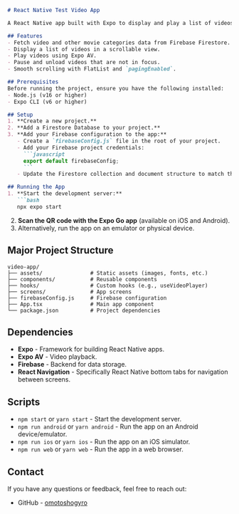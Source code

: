 

```markdown
# React Native Test Video App

A React Native app built with Expo to display and play a list of videos fetched from Firebase Firestore. The app uses Expo AV for video playback and Firebase for data storage.

## Features
- Fetch video and other movie categories data from Firebase Firestore.
- Display a list of videos in a scrollable view.
- Play videos using Expo AV.
- Pause and unload videos that are not in focus.
- Smooth scrolling with FlatList and `pagingEnabled`.

## Prerequisites
Before running the project, ensure you have the following installed:
- Node.js (v16 or higher)
- Expo CLI (v6 or higher)

## Setup
1. **Create a new project.**
2. **Add a Firestore Database to your project.**
3. **Add your Firebase configuration to the app:**
   - Create a `firebaseConfig.js` file in the root of your project.
   - Add your Firebase project credentials:
     ```javascript
     export default firebaseConfig;
     ```
   - Update the Firestore collection and document structure to match the app's requirements.

## Running the App
1. **Start the development server:**
   ```bash
   npx expo start
   ```
2. **Scan the QR code with the Expo Go app** (available on iOS and Android).
3. Alternatively, run the app on an emulator or physical device.

## Major Project Structure
```
video-app/
├── assets/               # Static assets (images, fonts, etc.)
├── components/           # Reusable components
├── hooks/                # Custom hooks (e.g., useVideoPlayer)
├── screens/              # App screens
├── firebaseConfig.js     # Firebase configuration
├── App.tsx               # Main app component
└── package.json          # Project dependencies
```

## Dependencies
- **Expo** - Framework for building React Native apps.
- **Expo AV** - Video playback.
- **Firebase** - Backend for data storage.
- **React Navigation** - Specifically React Native bottom tabs for navigation between screens.

## Scripts
- `npm start` or `yarn start` - Start the development server.
- `npm run android` or `yarn android` - Run the app on an Android device/emulator.
- `npm run ios` or `yarn ios` - Run the app on an iOS simulator.
- `npm run web` or `yarn web` - Run the app in a web browser.

## Contact
If you have any questions or feedback, feel free to reach out:

- GitHub - [omotoshogyro](https://github.com/omotoshogyro)
```

